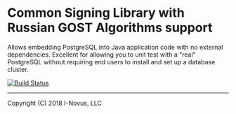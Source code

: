 Common Signing Library with Russian GOST Algorithms support
=======================================

Allows embedding PostgreSQL into Java application code with
no external dependencies.  Excellent for allowing you to unit
test with a "real" PostgreSQL without requiring end users to install
and set up a database cluster.

[![Build Status](https://travis-ci.com/i-novus-llc/common-sign-gost.svg)](https://travis-ci.com/i-novus-llc/common-sign-gost)

----
Copyright (C) 2018 I-Novus, LLC
